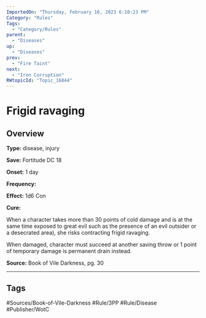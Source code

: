 ```yaml
---
ImportedOn: "Thursday, February 16, 2023 6:10:23 PM"
Category: "Rules"
Tags:
  - "Category/Rules"
parent:
  - "Diseases"
up:
  - "Diseases"
prev:
  - "Fire Taint"
next:
  - "Iron Corruption"
RWtopicId: "Topic_16844"
---
```

# Frigid ravaging
## Overview
**Type:** disease, injury

**Save:** Fortitude DC 18

**Onset:** 1 day

**Frequency:** 

**Effect:** 1d6 Con

**Cure:** 

When a character takes more than 30 points of cold damage and is at the same time exposed to great evil such as the presence of an evil outsider or a desecrated area), she risks contracting frigid ravaging.

When damaged, character must succeed at another saving throw or 1 point of temporary damage is permanent drain instead.

**Source:** Book of Vile Darkness, pg. 30


---
## Tags
#Sources/Book-of-Vile-Darkness #Rule/3PP #Rule/Disease #Publisher/WotC

